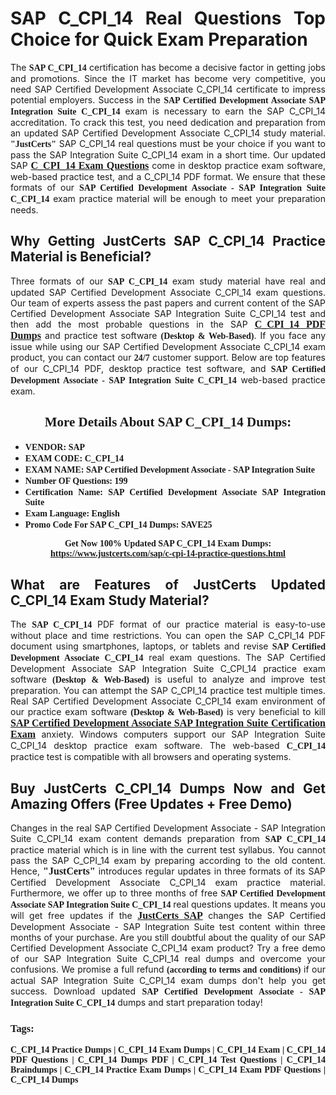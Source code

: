 <h1 style="text-align: justify;"><strong>SAP C_CPI_14 Real Questions Top Choice for Quick Exam Preparation</strong></h1>

<p style="text-align: justify;">The <span style="font-family:Georgia,serif;"><strong>SAP C_CPI_14</strong></span> certification has become a decisive factor in getting jobs and promotions. Since the IT market has become very competitive, you need SAP Certified Development Associate C_CPI_14 certificate to impress potential employers. Success in the <span style="font-family:Georgia,serif;"><strong>SAP Certified Development Associate SAP Integration Suite C_CPI_14</strong></span> exam is necessary to earn the SAP C_CPI_14 accreditation. To crack this test, you need dedication and preparation from an updated SAP Certified Development Associate C_CPI_14 study material. <span style="font-size:14px;"><span style="font-family:Georgia,serif;"><strong>"JustCerts"</strong></span></span> SAP C_CPI_14 real questions must be your choice if you want to pass the SAP Integration Suite C_CPI_14 exam in a short time. Our updated SAP <a href="https://www.justcerts.com/sap/c-cpi-14-practice-questions.html"><span style="font-size:16px;"><span style="font-family:Georgia,serif;"><strong>C_CPI_14 Exam Questions</strong></span></span></a> come in desktop practice exam software, web-based practice test, and a C_CPI_14 PDF format. We ensure that these formats of our <span style="font-family:Georgia,serif;"><strong>SAP Certified Development Associate - SAP Integration Suite C_CPI_14</strong></span> exam practice material will be enough to meet your preparation needs.</p>

<h2 style="text-align: justify;"><strong>Why Getting JustCerts SAP C_CPI_14 Practice Material is Beneficial?</strong></h2>

<p style="text-align: justify;">Three formats of our <span style="font-family:Georgia,serif;"><strong>SAP C_CPI_14</strong></span> exam study material have real and updated SAP Certified Development Associate C_CPI_14 exam questions. Our team of experts assess the past papers and current content of the SAP Certified Development Associate SAP Integration Suite C_CPI_14 test and then add the most probable questions in the SAP <a href="https://www.justcerts.com/sap/c-cpi-14-practice-questions.html"><span style="font-size:16px;"><span style="font-family:Georgia,serif;"><strong>C_CPI_14 PDF Dumps</strong></span></span></a> and practice test software <span style="font-family:Georgia,serif;"><strong>(Desktop & Web-Based)</strong></span>. If you face any issue while using our SAP Certified Development Associate C_CPI_14 exam product, you can contact our <span style="font-family:Georgia,serif;"><strong>24/7</strong></span> customer support. Below are top features of our C_CPI_14 PDF, desktop practice test software, and <span style="font-family:Georgia,serif;"><strong>SAP Certified Development Associate - SAP Integration Suite C_CPI_14</strong></span> web-based practice exam.</p>

<h2 style="text-align: center;"><strong><span style="font-family:Georgia,serif;">More Details About SAP C_CPI_14 Dumps:</span></strong></h2>

<ul>
	<li style="text-align: justify;"><span style="font-size:14px;"><span style="font-family:Georgia,serif;"><strong>VENDOR: SAP</strong></span></span></li>
	<li style="text-align: justify;"><span style="font-size:14px;"><span style="font-family:Georgia,serif;"><strong>EXAM CODE: C_CPI_14</strong></span></span></li>
	<li style="text-align: justify;"><span style="font-size:14px;"><span style="font-family:Georgia,serif;"><strong>EXAM NAME: SAP Certified Development Associate - SAP Integration Suite</strong></span></span></li>
	<li style="text-align: justify;"><span style="font-size:14px;"><span style="font-family:Georgia,serif;"><strong>Number OF Questions: 199</strong></span></span></li>
	<li style="text-align: justify;"><span style="font-size:14px;"><span style="font-family:Georgia,serif;"><strong>Certification Name: SAP Certified Development Associate SAP Integration Suite</strong></span></span></li>
	<li style="text-align: justify;"><span style="font-size:14px;"><span style="font-family:Georgia,serif;"><strong>Exam Language: English</strong></span></span></li>
	<li style="text-align: justify;"><span style="font-size:14px;"><span style="font-family:Georgia,serif;"><strong>Promo Code For SAP C_CPI_14 Dumps: SAVE25</strong></span></span></li>
</ul>

<p style="text-align: center;"><strong><span style="font-family:Georgia,serif;"><span style="font-size:14px;">Get Now 100% Updated SAP C_CPI_14 Exam Dumps:</span> <a href="https://www.justcerts.com/sap/c-cpi-14-practice-questions.html">https://www.justcerts.com/sap/c-cpi-14-practice-questions.html</a></span></strong></p>

<h2 style="text-align: justify;"><strong>What are Features of JustCerts Updated C_CPI_14 Exam Study Material?</strong></h2>

<p style="text-align: justify;">The <span style="font-family:Georgia,serif;"><strong>SAP C_CPI_14</strong></span> PDF format of our practice material is easy-to-use without place and time restrictions. You can open the SAP C_CPI_14 PDF document using smartphones, laptops, or tablets and revise <span style="font-family:Georgia,serif;"><strong>SAP Certified Development Associate C_CPI_14</strong></span> real exam questions. The SAP Certified Development Associate SAP Integration Suite C_CPI_14 practice exam software <span style="font-family:Georgia,serif;"><strong>(Desktop & Web-Based)</strong></span> is useful to analyze and improve test preparation. You can attempt the SAP C_CPI_14 practice test multiple times. Real SAP Certified Development Associate C_CPI_14 exam environment of our practice exam software <span style="font-family:Georgia,serif;"><strong>(Desktop & Web-Based)</strong></span> is very beneficial to kill <a href="https://www.justcerts.com/sap/sap-certified-development-associate-certification-exams.html"><span style="font-size:16px;"><span style="font-family:Georgia,serif;"><strong>SAP Certified Development Associate SAP Integration Suite Certification Exam</strong></span></span></a> anxiety. Windows computers support our SAP Integration Suite C_CPI_14 desktop practice exam software. The web-based <span style="font-family:Georgia,serif;"><strong>C_CPI_14 </strong></span> practice test is compatible with all browsers and operating systems.</p>

<h2 style="text-align: justify;"><strong>Buy JustCerts C_CPI_14 Dumps Now and Get Amazing Offers (Free Updates + Free Demo)</strong></h2>

<p style="text-align: justify;">Changes in the real SAP Certified Development Associate - SAP Integration Suite C_CPI_14 exam content demands preparation from <span style="font-family:Georgia,serif;"><strong>SAP C_CPI_14</strong></span> practice material which is in line with the current test syllabus. You cannot pass the SAP C_CPI_14 exam by preparing according to the old content. Hence, <span style="font-size:16px;"><span style="font-family:Georgia,serif;"><strong>"JustCerts"</strong></span></span> introduces regular updates in three formats of its SAP Certified Development Associate C_CPI_14 exam practice material. Furthermore, we offer up to three months of free <span style="font-family:Georgia,serif;"><strong>SAP Certified Development Associate SAP Integration Suite C_CPI_14 </strong></span>real questions updates. It means you will get free updates if the <a href="https://www.justcerts.com/sap-certification-exams.html"><span style="font-size:16px;"><span style="font-family:Georgia,serif;"><strong>JustCerts SAP</strong></span></span></a> changes the SAP Certified Development Associate - SAP Integration Suite test content within three months of your purchase. Are you still doubtful about the quality of our SAP Certified Development Associate C_CPI_14 exam product? Try a free demo of our SAP Integration Suite C_CPI_14 real dumps and overcome your confusions. We promise a full refund <span style="font-family:Georgia,serif;"><strong>(according to terms and conditions)</strong></span> if our actual SAP Integration Suite C_CPI_14 exam dumps don't help you get success. Download updated <span style="font-family:Georgia,serif;"><strong>SAP Certified Development Associate - SAP Integration Suite C_CPI_14</strong></span> dumps and start preparation today!</p>

<h3 style="text-align: justify;"><span style="font-family:Georgia,serif;"><strong>Tags:</strong></span></h3>

<p style="text-align: justify;"><span style="font-family:Georgia,serif;"><strong>C_CPI_14 Practice Dumps | C_CPI_14 Exam Dumps | C_CPI_14 Exam | C_CPI_14 PDF Questions | C_CPI_14 Dumps PDF | C_CPI_14 Test Questions | C_CPI_14 Braindumps | C_CPI_14 Practice Exam Dumps | C_CPI_14 Exam PDF Questions | C_CPI_14 Dumps</strong></span></p>
